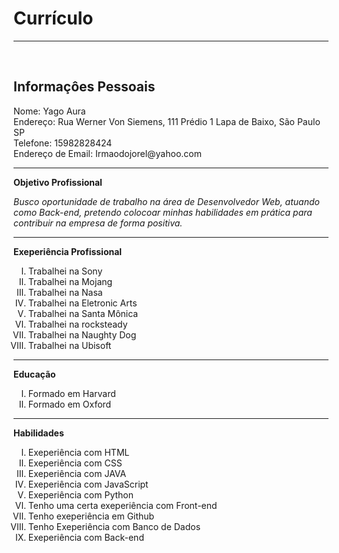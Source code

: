 <!DOCTYPE html>
<html lang="en">
<head>
    <meta charset="UTF-8">
    <meta name="viewport" content="width=device-width, initial-scale=1.0">
</head>
  <body>
<div>
<h1>Currículo</h1>
<hr>
<br>
<p><h2>Informaçôes Pessoais</h2></p>
<label>Nome: Yago Aura</label>
<br>
<label>Endereço: Rua Werner Von Siemens, 111  Prédio 1 Lapa de Baixo, São Paulo  SP </label>
<br>
<label>Telefone: 15982828424</label>
<br>
<label>Endereço de Email: Irmaodojorel@yahoo.com</label>
<hr>
<p><strong>Objetivo Profissional</strong></p>
<label for=""><em>Busco oportunidade de trabalho na área de Desenvolvedor Web, atuando como Back-end, pretendo colocoar minhas habilidades em prática para contribuir na empresa de forma positiva.</em> </label>
<hr>
<p><strong> Exeperiência Profissional</strong></p>
<ul style="list-style: upper-roman;">
<li>Trabalhei na Sony</li>
<li>Trabalhei na Mojang</li>
<li>Trabalhei na Nasa</li>
<li>Trabalhei na  Eletronic Arts</li>
<li>Trabalhei na Santa Mônica</li>
<li>Trabalhei na rocksteady</li>
<li>Trabalhei na Naughty Dog</li>
<li>Trabalhei na Ubisoft</li>
</ul>
<hr>
<p><strong>Educação</strong></p>
<ul style="list-style: upper-roman;">
<li>Formado em Harvard</li>
<li>Formado em Oxford</li>
</ul>
<hr>
<p> <strong>Habilidades</strong></p>
<ul style="list-style: upper-roman;">
    <li>Exeperiência com HTML</li>
    <li>Exeperiência com CSS</li>
    <li>Exeperiência com JAVA</li>
    <li>Exeperiência com JavaScript</li>
    <li>Exeperiência com Python</li>
    <li>Tenho uma certa exeperiência com Front-end</li>
    <li>Tenho exeperiência em Github</li>
    <li>Tenho Exeperiência com Banco de Dados</li>
    <li>Exeperiência com Back-end</li>
</ul>
</div>
</body>
</html>
